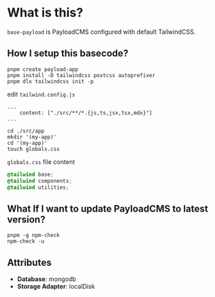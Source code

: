 # What is this?

`base-payload` is PayloadCMS configured with default TailwindCSS. 

## How I setup this basecode?

```shell
pnpm create payload-app
pnpm install -D tailwindcss postcss autoprefixer
pnpm dlx tailwindcss init -p
```

edit `tailwind.config.js`
```
...
    content: ["./src/**/*.{js,ts,jsx,tsx,mdx}"]
...
```

```shell
cd ./src/app
mkdir '(my-app)'
cd '(my-app)'
touch globals.css
```

`globals.css` file content
```css
@tailwind base;
@tailwind components;
@tailwind utilities;
```

## What If I want to update PayloadCMS to latest version?

```shell
pnpm -g npm-check
npm-check -u
```

## Attributes

- **Database**: mongodb
- **Storage Adapter**: localDisk

